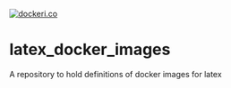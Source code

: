 [![dockeri.co](https://dockeri.co/image/eisoku9618/latex)](https://hub.docker.com/r/eisoku9618/latex)

# latex_docker_images
A repository to hold definitions of docker images for latex
